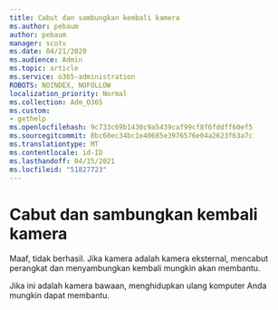 ```yaml
---
title: Cabut dan sambungkan kembali kamera
ms.author: pebaum
author: pebaum
manager: scotv
ms.date: 04/21/2020
ms.audience: Admin
ms.topic: article
ms.service: o365-administration
ROBOTS: NOINDEX, NOFOLLOW
localization_priority: Normal
ms.collection: Adm_O365
ms.custom:
- gethelp
ms.openlocfilehash: 9c733c69b1430c9a5439caf99cf8f6fddff60ef5
ms.sourcegitcommit: 8bc60ec34bc1e40685e3976576e04a2623f63a7c
ms.translationtype: MT
ms.contentlocale: id-ID
ms.lasthandoff: 04/15/2021
ms.locfileid: "51827723"
---
```

# <a name="unplug-and-reconnect-camera"></a>Cabut dan sambungkan kembali kamera

Maaf, tidak berhasil. Jika kamera adalah kamera eksternal, mencabut perangkat dan menyambungkan kembali mungkin akan membantu.

Jika ini adalah kamera bawaan, menghidupkan ulang komputer Anda mungkin dapat membantu.
